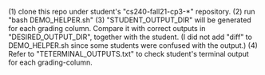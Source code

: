 (1) clone this repo under student's "cs240-fall21-cp3-*" repository.
(2) run "bash DEMO_HELPER.sh"
(3) "STUDENT_OUTPUT_DIR" will be generated for each grading column. 
    Compare it with correct outputs in "DESIRED_OUTPUT_DIR", together with the student.
    (I did not add "diff" to DEMO_HELPER.sh since some students were confused with the output.)
(4) Refer to "TETERMINAL_OUTPUTS.txt" to check student's terminal output for each grading-column.